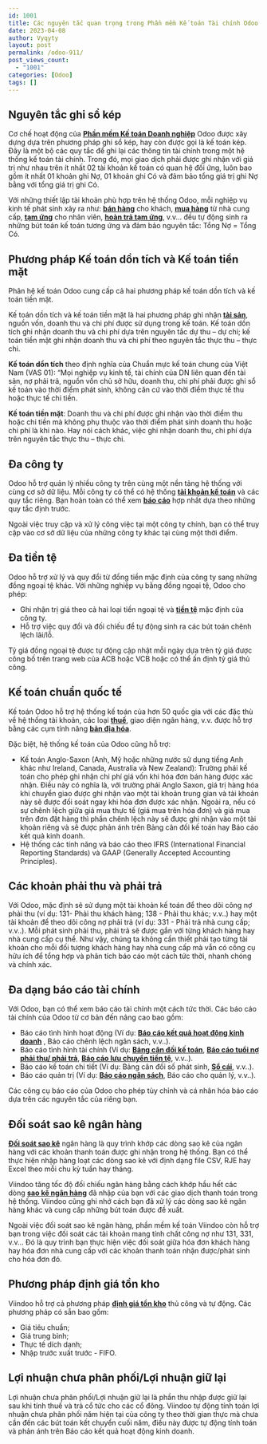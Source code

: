 ```yaml
---
id: 1001
title: Các nguyên tắc quan trọng trong Phần mềm Kế toán Tài chính Odoo
date: 2023-04-08
author: Vyqyty
layout: post
permalink: /odoo-911/
post_views_count:
  - "1001"
categories: [Odoo]
tags: []
---
```


## **Nguyên tắc ghi sổ kép**
Cơ chế hoạt động của [**Phần mềm Kế toán Doanh nghiệp**](https://viindoo.com/vi/intro/accounting) Odoo được xây dựng dựa trên phương pháp ghi sổ kép, hay còn được gọi là kế toán kép. Đây là một bộ các quy tắc để ghi lại các thông tin tài chính trong một hệ thống kế toán tài chính. Trong đó, mọi giao dịch phải được ghi nhận với giá trị như nhau trên ít nhất 02 tài khoản kế toán có quan hệ đối ứng, luôn bao gồm ít nhất 01 khoản ghi Nợ, 01 khoản ghi Có và đảm bảo tổng giá trị ghi Nợ bằng với tổng giá trị ghi Có.

Với những thiết lập tài khoản phù hợp trên hệ thống Odoo, mỗi nghiệp vụ kinh tế phát sinh xảy ra như: [**bán hàng**](https://viindoo.com/documentation/15.0/vi/applications/sales/sales/overview/introduction-of-sales-in-viindoo.html) cho khách, [**mua hàng**](https://viindoo.com/documentation/15.0/vi/applications/supply-chain/purchase/overview/getting-started.html) từ nhà cung cấp, [**tạm ứng**](https://viindoo.com/documentation/15.0/vi/applications/finance/employee-advance/getting-started.html) cho nhân viên, [**hoàn trả tạm ứng**](https://viindoo.com/documentation/15.0/vi/applications/finance/employee-advance/employee-advance-reconcile.html), v.v... đều tự động sinh ra những bút toán kế toán tương ứng và đảm bảo nguyên tắc: Tổng Nợ = Tổng Có.
## **Phương pháp Kế toán dồn tích và Kế toán tiền mặt**
Phân hệ kế toán Odoo cung cấp cả hai phương pháp kế toán dồn tích và kế toán tiền mặt.

Kế toán dồn tích và kế toán tiền mặt là hai phương pháp ghi nhận [**tài sản**](https://viindoo.com/documentation/15.0/vi/applications/finance/accounting-and-invoicing/assets/accounting-rules-and-depreciation-methods-for-asset.html), nguồn vốn, doanh thu và chi phí được sử dụng trong kế toán. Kế toán dồn tích ghi nhận doanh thu và chi phí dựa trên nguyên tắc dự thu – dự chi; kế toán tiền mặt ghi nhận doanh thu và chi phí theo nguyên tắc thực thu – thực chi.

**Kế toán dồn tích** theo định nghĩa của Chuẩn mực kế toán chung của Việt Nam (VAS 01): “Mọi nghiệp vụ kinh tế, tài chính của DN liên quan đến tài sản, nợ phải trả, nguồn vốn chủ sở hữu, doanh thu, chi phí phải được ghi sổ kế toán vào thời điểm phát sinh, không căn cứ vào thời điểm thực tế thu hoặc thực tế chi tiền.

**Kế toán tiền mặt**: Doanh thu và chi phí được ghi nhận vào thời điểm thu hoặc chi tiền mà không phụ thuộc vào thời điểm phát sinh doanh thu hoặc chi phí là khi nào. Hay nói cách khác, việc ghi nhận doanh thu, chi phí dựa trên nguyên tắc thực thu – thực chi.
## **Đa công ty**
Odoo hỗ trợ quản lý nhiều công ty trên cùng một nền tảng hệ thống với cùng cơ sở dữ liệu. Mỗi công ty có thể có hệ thống [**tài khoản kế toán**](https://viindoo.com/documentation/15.0/vi/applications/finance/accounting-and-invoicing/overview/chart-of-accounts.html) và các quy tắc riêng. Bạn hoàn toàn có thể xem [**báo cáo**](https://viindoo.com/documentation/15.0/vi/applications/finance/accounting-and-invoicing/reporting/reports/accounting-data-analysis-report.html) hợp nhất dựa theo những quy tắc định trước.

Ngoài việc truy cập và xử lý công việc tại một công ty chính, bạn có thể truy cập vào cơ sở dữ liệu của những công ty khác tại cùng một thời điểm.
## **Đa tiền tệ**
Odoo hỗ trợ xử lý và quy đổi từ đồng tiền mặc định của công ty sang những đồng ngoại tệ khác. Với những nghiệp vụ bằng đồng ngoại tệ, Odoo cho phép:

- Ghi nhận trị giá theo cả hai loại tiền ngoại tệ và [**tiền tệ**](https://viindoo.com/documentation/15.0/vi/applications/finance/accounting-and-invoicing/multi-currencies/how-to-configure-a-multi-currencies-system.html) mặc định của công ty.
- Hỗ trợ việc quy đổi và đối chiếu để tự động sinh ra các bút toán chênh lệch lãi/lỗ.

Tỷ giá đồng ngoại tệ được tự động cập nhật mỗi ngày dựa trên tỷ giá được công bố trên trang web của ACB hoặc VCB hoặc có thể ấn định tỷ giá thủ công.
## **Kế toán chuẩn quốc tế**
Kế toán Odoo hỗ trợ hệ thống kế toán của hơn 50 quốc gia với các đặc thù về hệ thống tài khoản, các loại [**thuế**](https://viindoo.com/documentation/15.0/vi/applications/finance/accounting-and-invoicing/taxation/taxes-and-tax-rule-configuration.html), giao diện ngân hàng, v.v. được hỗ trợ bằng các cụm tính năng [**bản địa hóa**](https://viindoo.com/documentation/15.0/vi/applications/finance/accounting-and-invoicing/fiscal-localizations/fiscal-localizations-packages.html).

Đặc biệt, hệ thống kế toán của Odoo cũng hỗ trợ:

- Kế toán Anglo-Saxon (Anh, Mỹ hoặc những nước sử dụng tiếng Anh khác như Ireland, Canada, Australia và New Zealand): Trường phái kế toán cho phép ghi nhận chi phí giá vốn khi hóa đơn bán hàng được xác nhận. Điều này có nghĩa là, với trường phái Anglo Saxon, giá trị hàng hóa khi chuyển giao được ghi nhận vào một tài khoản trung gian và tài khoản này sẽ được đối soát ngay khi hóa đơn được xác nhận. Ngoài ra, nếu có sự chênh lệch giữa giá mua thực tế (giá mua trên hóa đơn) và giá mua trên đơn đặt hàng thì phần chênh lệch này sẽ được ghi nhận vào một tài khoản riêng và sẽ được phản ánh trên Bảng cân đối kế toán hay Báo cáo kết quả kinh doanh.
- Hệ thống các tính năng và báo cáo theo IFRS (International Financial Reporting Standards) và GAAP (Generally Accepted Accounting Principles).
## **Các khoản phải thu và phải trả**
Với Odoo, mặc định sẽ sử dụng một tài khoản kế toán để theo dõi công nợ phải thu (ví dụ: 131- Phải thu khách hàng; 138 - Phải thu khác; v.v..) hay một tài khoản để theo dõi công nợ phải trả (ví dụ: 331 - Phải trả nhà cung cấp; v.v..). Mỗi phát sinh phải thu, phải trả sẽ được gắn với từng khách hàng hay nhà cung cấp cụ thể. Như vậy, chúng ta không cần thiết phải tạo từng tài khoản cho mỗi đối tượng khách hàng hay nhà cung cấp mà vẫn có công cụ hữu ích để tổng hợp và phân tích báo cáo một cách tức thời, nhanh chóng và chính xác.
## **Đa dạng báo cáo tài chính**
Với Odoo, bạn có thể xem báo cáo tài chính một cách tức thời. Các báo cáo tài chính của Odoo từ cơ bản đến nâng cao bao gồm:

- Báo cáo tình hình hoạt động (Ví dụ: [**Báo cáo kết quả hoạt động kinh doanh**](https://viindoo.com/documentation/15.0/vi/applications/finance/accounting-and-invoicing/reporting/reports/reports-according-to-vietnam-accounting-standard.html#profit-and-loss-b02-dn) , Báo cáo chênh lệch ngân sách, v.v..).
- Báo cáo tình hình tài chính (Ví dụ: [**Bảng cân đối kế toán**](https://viindoo.com/documentation/15.0/vi/applications/finance/accounting-and-invoicing/reporting/reports/reports-according-to-vietnam-accounting-standard.html#balance-sheet-b01-dn), [**Báo cáo tuổi nợ phải thu/ phải trả**](https://viindoo.com/documentation/15.0/vi/applications/finance/accounting-and-invoicing/reporting/reports/accounting-data-analysis-report.html#aged-payable-receivable-reports), [**Báo cáo lưu chuyển tiền tệ**](https://viindoo.com/documentation/15.0/vi/applications/finance/accounting-and-invoicing/reporting/reports/reports-according-to-vietnam-accounting-standard.html#cash-flow-statement-b03-dn), v.v..).
- Báo cáo kế toán chi tiết (Ví dụ: Bảng cân đối số phát sinh, [**Sổ cái**](https://viindoo.com/documentation/15.0/vi/applications/finance/accounting-and-invoicing/reporting/reports/accounting-data-analysis-report.html#general-ledger), v.v..).
- Báo cáo quản trị (Ví dụ: [**Báo cáo ngân sách**](https://viindoo.com/documentation/15.0/vi/applications/finance/accounting-and-invoicing/analytic/budget-management.html), Báo cáo cho quản lý, v.v..).

Các công cụ báo cáo của Odoo cho phép tùy chỉnh và cá nhân hóa báo cáo dựa trên các nguyên tắc của riêng bạn.
## **Đối soát sao kê ngân hàng**
[**Đối soát sao kê**](https://viindoo.com/documentation/15.0/vi/applications/finance/accounting-and-invoicing/bank-cash/bank-reconciliation/steps-in-the-bank-reconciliation-process.html) ngân hàng là quy trình khớp các dòng sao kê của ngân hàng với các khoản thanh toán được ghi nhận trong hệ thống. Bạn có thể thực hiện nhập hàng loạt các dòng sao kê với định dạng file CSV, RJE hay Excel theo mỗi chu kỳ tuần hay tháng.

Viindoo tăng tốc độ đối chiếu ngân hàng bằng cách khớp hầu hết các dòng [**sao kê ngân hàng**](https://viindoo.com/documentation/15.0/vi/applications/finance/accounting-and-invoicing/bank-cash/bank-reconciliation/manage-bank-statements.html) đã nhập của bạn với các giao dịch thanh toán trong hệ thống. Viindoo cũng ghi nhớ cách bạn đã xử lý các dòng sao kê ngân hàng khác và cung cấp những bút toán được đề xuất.

Ngoài việc đối soát sao kê ngân hàng, phần mềm kế toán Viindoo còn hỗ trợ bạn trong việc đối soát các tài khoản mang tính chất công nợ như 131, 331, v.v... Đó là quy trình bạn thực hiện việc đối soát giữa hóa đơn khách hàng hay hóa đơn nhà cung cấp với các khoản thanh toán nhận được/phát sinh cho hóa đơn đó.
## **Phương pháp định giá tồn kho**
Viindoo hỗ trợ cả phương pháp [**định giá tồn kho**](https://viindoo.com/documentation/15.0/vi/applications/supply-chain/inventory/warehouse-management/inventory-valuation-method/how-the-inventory-valuation-works-in-viindoo.html) thủ công và tự động. Các phương pháp có sẵn bao gồm:

- Giá tiêu chuẩn;
- Giá trung bình;
- Thực tế dích danh;
- Nhập trước xuất trước - FIFO.
## **Lợi nhuận chưa phân phối/Lợi nhuận giữ lại**
Lợi nhuận chưa phân phối/Lợi nhuận giữ lại là phần thu nhập được giữ lại sau khi tính thuế và trả cổ tức cho các cổ đông. Viindoo tự động tính toán lợi nhuận chưa phân phối năm hiện tại của công ty theo thời gian thực mà chưa cần đến các bút toán kết chuyển cuối năm, điều này được tự động tính toán và phản ánh trên Báo cáo kết quả hoạt động kinh doanh.

